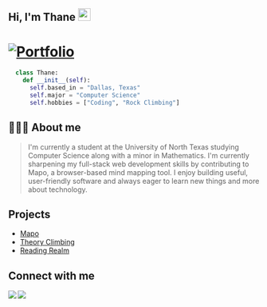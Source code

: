 ## Hi, I'm Thane <img src="https://media.giphy.com/media/hvRJCLFzcasrR4ia7z/giphy.gif" width="25px">
[![Portfolio](https://img.shields.io/website?down_message=%E2%96%BC&label=Portfolio&style=for-the-badge&up_message=%E2%96%B2&url=http%3A%2F%2Fdipanjande.com%2F)](https://thanetate.dev)
============================================================================================================================

```python
  class Thane:
    def __init__(self):
      self.based_in = "Dallas, Texas"
      self.major = "Computer Science"
      self.hobbies = ["Coding", "Rock Climbing"]
```
## 👨🏼‍💻 About me

> I'm currently a student at the University of North Texas studying Computer Science along with a minor in Mathematics. I'm currently sharpening my full-stack web development skills by contributing to Mapo, a browser-based mind mapping tool. I enjoy building useful, user-friendly software and always eager to learn new things and more about technology. 

## Projects
  - [Mapo](https://github.com/bensivo/mapo)
  - [Theory Climbing](https://github.com/thanetate/Theory-v2)
  - [Reading Realm](https://github.com/ksheahen/Reading-Realm)
 
## Connect with me

<a href="https://www.linkedin.com/in/thanetate/"><img align="left" src="https://img.shields.io/badge/LinkedIn-0A66C2?&style=for-the-badge&logo=LinkedIn&logoColor=white" /></a>
<a href="mailto:thanetate1@gmail.com"><img align="left" src="https://img.shields.io/badge/Email-EA4335?&style=for-the-badge&logo=Gmail&logoColor=white" /></a>

<br/><br/>
